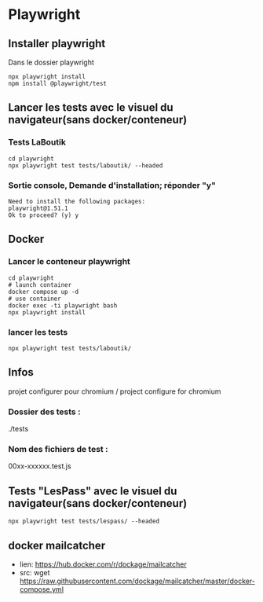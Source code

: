 # Playwright

## Installer playwright
Dans le dossier playwright
```
npx playwright install
npm install @playwright/test
```

## Lancer les tests avec le visuel du navigateur(sans docker/conteneur) 

### Tests LaBoutik
```
cd playwright
npx playwright test tests/laboutik/ --headed

```

### Sortie console, Demande d'installation; réponder "y"
```
Need to install the following packages:
playwright@1.51.1
Ok to proceed? (y) y
```


## Docker

### Lancer le conteneur playwright
```
cd playwright
# launch container
docker compose up -d
# use container
docker exec -ti playwright bash
npx playwright install
```

### lancer les tests
```
npx playwright test tests/laboutik/
```

## Infos
projet configurer pour chromium / project configure for chromium

### Dossier des tests :
./tests

### Nom des fichiers de test :
00xx-xxxxxx.test.js

## Tests "LesPass" avec le visuel du navigateur(sans docker/conteneur) 
```
npx playwright test tests/lespass/ --headed

```

## docker mailcatcher
- lien: https://hub.docker.com/r/dockage/mailcatcher
- src: wget https://raw.githubusercontent.com/dockage/mailcatcher/master/docker-compose.yml
